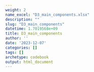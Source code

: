```yaml
---
weight: 2
name_excel: "D3_main_components.xlsx"
description: ""
slug: "D3_main_components"
datetime: 1.7019568e+09
title: D3_main_components
author: ''
date: '2023-12-07'
categories: []
tags: []
archetype: codebook
output: html_document
---
```


<div class="tabcontent"></div>

